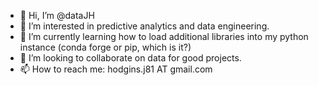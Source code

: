 - 👋 Hi, I’m @dataJH
- 👀 I’m interested in predictive analytics and data engineering.
- 🌱 I’m currently learning how to load additional libraries into my python instance (conda forge or pip, which is it?)
- 💞️ I’m looking to collaborate on data for good projects.
- 📫 How to reach me:  hodgins.j81 AT gmail.com

<!---
dataJH/dataJH is a ✨ special ✨ repository because its `README.md` (this file) appears on your GitHub profile.
You can click the Preview link to take a look at your changes.
--->
